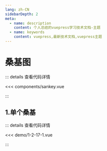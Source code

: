 ```yaml
---
lang: zh-CN
sidebarDepth: 2
meta:
  - name: description
    content: 个人总结的vuepress学习技术文档-主题
  - name: keywords
    content: vuepress,最新技术文档,vuepress主题
---
```


# 桑基图

::: details 查看代码详情

<<< components/sankey.vue

:::
## 1.单个桑基

  <Container url="https://zhoubichuan.com/resume/?1-2-17-1.vue" />

::: details 查看代码详情

<<< demo/1-2-17-1.vue

:::